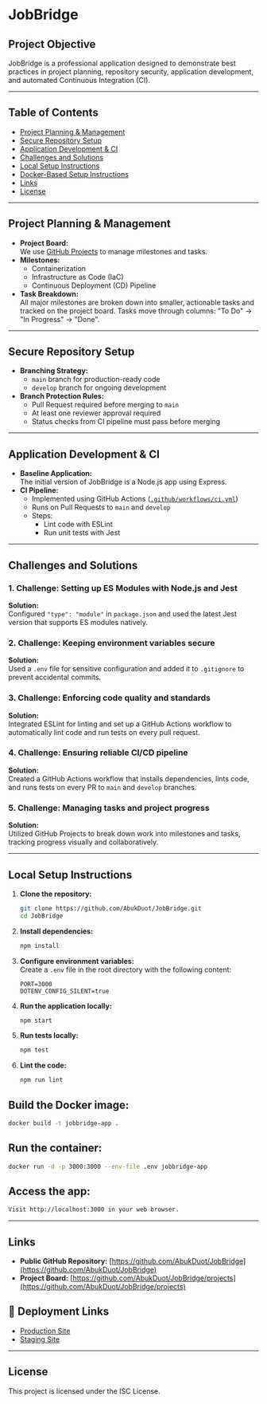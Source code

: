 # JobBridge

## Project Objective

JobBridge is a professional application designed to demonstrate best practices in project planning, repository security, application development, and automated Continuous Integration (CI).

---

## Table of Contents

- [Project Planning & Management](#project-planning--management)
- [Secure Repository Setup](#secure-repository-setup)
- [Application Development & CI](#application-development--ci)
- [Challenges and Solutions](#challenges-and-solutions)
- [Local Setup Instructions](#local-setup-instructions)
- [Docker-Based Setup Instructions](#docker-based-setup-instructions)
- [Links](#links)
- [License](#license)

---

## Project Planning & Management

- **Project Board:**  
  We use [GitHub Projects](https://github.com/AbukDuot/JobBridge/projects) to manage milestones and tasks.
- **Milestones:**  
  - Containerization  
  - Infrastructure as Code (IaC)  
  - Continuous Deployment (CD) Pipeline  
- **Task Breakdown:**  
  All major milestones are broken down into smaller, actionable tasks and tracked on the project board. Tasks move through columns: "To Do" → "In Progress" → "Done".

---

## Secure Repository Setup

- **Branching Strategy:**  
  - `main` branch for production-ready code  
  - `develop` branch for ongoing development
- **Branch Protection Rules:**  
  - Pull Request required before merging to `main`
  - At least one reviewer approval required
  - Status checks from CI pipeline must pass before merging

---

## Application Development & CI

- **Baseline Application:**  
  The initial version of JobBridge is a Node.js app using Express.
- **CI Pipeline:**  
  - Implemented using GitHub Actions ([`.github/workflows/ci.yml`](.github/workflows/ci.yml))
  - Runs on Pull Requests to `main` and `develop`
  - Steps:
    - Lint code with ESLint
    - Run unit tests with Jest

---

## Challenges and Solutions

### 1. **Challenge:** Setting up ES Modules with Node.js and Jest  
**Solution:**  
Configured `"type": "module"` in `package.json` and used the latest Jest version that supports ES modules natively.

### 2. **Challenge:** Keeping environment variables secure  
**Solution:**  
Used a `.env` file for sensitive configuration and added it to `.gitignore` to prevent accidental commits.

### 3. **Challenge:** Enforcing code quality and standards  
**Solution:**  
Integrated ESLint for linting and set up a GitHub Actions workflow to automatically lint code and run tests on every pull request.

### 4. **Challenge:** Ensuring reliable CI/CD pipeline  
**Solution:**  
Created a GitHub Actions workflow that installs dependencies, lints code, and runs tests on every PR to `main` and `develop` branches.

### 5. **Challenge:** Managing tasks and project progress  
**Solution:**  
Utilized GitHub Projects to break down work into milestones and tasks, tracking progress visually and collaboratively.

---

## Local Setup Instructions

1. **Clone the repository:**
   ```sh
   git clone https://github.com/AbukDuot/JobBridge.git
   cd JobBridge
   ```

2. **Install dependencies:**
   ```sh
   npm install
   ```

3. **Configure environment variables:**  
   Create a `.env` file in the root directory with the following content:
   ```
   PORT=3000
   DOTENV_CONFIG_SILENT=true
   ```

4. **Run the application locally:**
   ```sh
   npm start
   ```

5. **Run tests locally:**
   ```sh
   npm test
   ```

6. **Lint the code:**
   ```sh
   npm run lint
   ```

## Build the Docker image:
```sh
docker build -t jobbridge-app .
```
## Run the container:
```sh
docker run -d -p 3000:3000 --env-file .env jobbridge-app
```
## Access the app:
```sh
Visit http://localhost:3000 in your web browser.
```
---

## Links

- **Public GitHub Repository:** [https://github.com/AbukDuot/JobBridge](https://github.com/AbukDuot/JobBridge)
- **Project Board:** [https://github.com/AbukDuot/JobBridge/projects](https://github.com/AbukDuot/JobBridge/projects)


## 🔗 Deployment Links

-  [Production Site](https://jobbridge-cyeua5cfdhe7gnfa.southafricanorth-01.azurewebsites.net)
-  [Staging Site](https://jobbridge-staging-e2h3fpdhfmdsh4az.southafricanorth-01.azurewebsites.net)


---

## License

This project is licensed under the ISC License.
